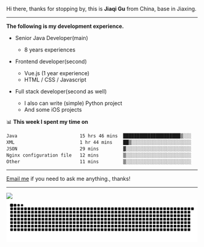 Hi there, thanks for stopping by, this is **Jiaqi Gu** from China, base in Jiaxing.

---

**The following is my development experience.**

- Senior Java Developer(main)
  - 8 years experiences

- Frontend developer(second)
  - Vue.js (1 year experience)
  - HTML / CSS / Javascript
  
- Full stack developer(second as well)
  - I also can write (simple) Python project
  - And some iOS projects

📊 **This week I spent my time on**
<!--START_SECTION:waka-->

```txt
Java                       15 hrs 46 mins  █████████████████████▒░░░   84.78 %
XML                        1 hr 44 mins    ██▒░░░░░░░░░░░░░░░░░░░░░░   09.38 %
JSON                       29 mins         ▓░░░░░░░░░░░░░░░░░░░░░░░░   02.64 %
Nginx configuration file   12 mins         ▒░░░░░░░░░░░░░░░░░░░░░░░░   01.10 %
Other                      11 mins         ▒░░░░░░░░░░░░░░░░░░░░░░░░   01.00 %
```

<!--END_SECTION:waka-->

---

[Email me](mailto:htk2klwgr@mozmail.com?subject=Hiring_from_GitHub) if you need to ask me anything., thanks!

---

![]( https://visitor-badge.glitch.me/badge?page_id=githubgujiaqi)
![]( https://github.com/droid-Q/droid-Q/raw/output/github-contribution-grid-snake.svg#gh-dark-mode-only)
